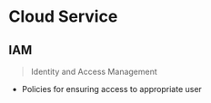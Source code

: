 # Cloud Service

## IAM

> Identity and Access Management

- Policies for ensuring access to appropriate user
